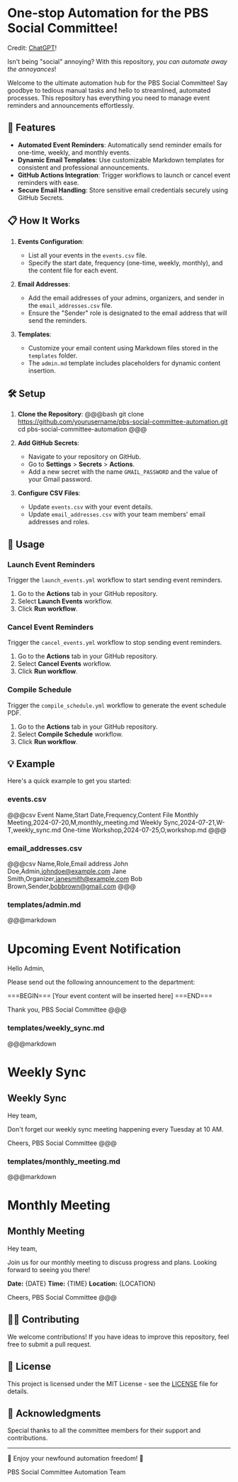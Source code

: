 # One-stop Automation for the PBS Social Committee!
Credit: [ChatGPT](https://chatgpt.com/)!

Isn't being "social" annoying? With this repository, *you can automate away the annoyances*!

Welcome to the ultimate automation hub for the PBS Social Committee! Say goodbye to tedious manual tasks and hello to streamlined, automated processes. This repository has everything you need to manage event reminders and announcements effortlessly.

## 🚀 Features

- **Automated Event Reminders**: Automatically send reminder emails for one-time, weekly, and monthly events.
- **Dynamic Email Templates**: Use customizable Markdown templates for consistent and professional announcements.
- **GitHub Actions Integration**: Trigger workflows to launch or cancel event reminders with ease.
- **Secure Email Handling**: Store sensitive email credentials securely using GitHub Secrets.

## 📋 How It Works

1. **Events Configuration**:
   - List all your events in the `events.csv` file.
   - Specify the start date, frequency (one-time, weekly, monthly), and the content file for each event.

2. **Email Addresses**:
   - Add the email addresses of your admins, organizers, and sender in the `email_addresses.csv` file.
   - Ensure the "Sender" role is designated to the email address that will send the reminders.

3. **Templates**:
   - Customize your email content using Markdown files stored in the `templates` folder.
   - The `admin.md` template includes placeholders for dynamic content insertion.

## 🛠️ Setup

1. **Clone the Repository**:
   @@@bash
   git clone https://github.com/yourusername/pbs-social-committee-automation.git
   cd pbs-social-committee-automation
   @@@

2. **Add GitHub Secrets**:
   - Navigate to your repository on GitHub.
   - Go to **Settings** > **Secrets** > **Actions**.
   - Add a new secret with the name `GMAIL_PASSWORD` and the value of your Gmail password.

3. **Configure CSV Files**:
   - Update `events.csv` with your event details.
   - Update `email_addresses.csv` with your team members' email addresses and roles.

## 🚀 Usage

### Launch Event Reminders

Trigger the `launch_events.yml` workflow to start sending event reminders.

1. Go to the **Actions** tab in your GitHub repository.
2. Select **Launch Events** workflow.
3. Click **Run workflow**.

### Cancel Event Reminders

Trigger the `cancel_events.yml` workflow to stop sending event reminders.

1. Go to the **Actions** tab in your GitHub repository.
2. Select **Cancel Events** workflow.
3. Click **Run workflow**.

### Compile Schedule

Trigger the `compile_schedule.yml` workflow to generate the event schedule PDF.

1. Go to the **Actions** tab in your GitHub repository.
2. Select **Compile Schedule** workflow.
3. Click **Run workflow**.

## 💡 Example

Here's a quick example to get you started:

### events.csv

@@@csv
Event Name,Start Date,Frequency,Content File
Monthly Meeting,2024-07-20,M,monthly_meeting.md
Weekly Sync,2024-07-21,W-T,weekly_sync.md
One-time Workshop,2024-07-25,O,workshop.md
@@@

### email_addresses.csv

@@@csv
Name,Role,Email address
John Doe,Admin,johndoe@example.com
Jane Smith,Organizer,janesmith@example.com
Bob Brown,Sender,bobbrown@gmail.com
@@@

### templates/admin.md

@@@markdown
# Upcoming Event Notification

Hello Admin,

Please send out the following announcement to the department:

===BEGIN===
[Your event content will be inserted here]
===END===

Thank you,
PBS Social Committee
@@@

### templates/weekly_sync.md

@@@markdown
# Weekly Sync

## Weekly Sync

Hey team,

Don't forget our weekly sync meeting happening every Tuesday at 10 AM.

Cheers,
PBS Social Committee
@@@

### templates/monthly_meeting.md

@@@markdown
# Monthly Meeting

## Monthly Meeting

Hey team,

Join us for our monthly meeting to discuss progress and plans. Looking forward to seeing you there!

**Date:** {DATE}
**Time:** {TIME}
**Location:** {LOCATION}

Cheers,
PBS Social Committee
@@@

## 👩‍💻 Contributing

We welcome contributions! If you have ideas to improve this repository, feel free to submit a pull request.

## 📄 License

This project is licensed under the MIT License - see the [LICENSE](LICENSE) file for details.

## 🎉 Acknowledgments

Special thanks to all the committee members for their support and contributions.

---

🤖 Enjoy your newfound automation freedom! 🤖

PBS Social Committee Automation Team
